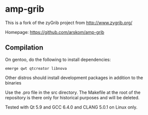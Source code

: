 # amp-grib

This is a fork of the zyGrib project from http://www.zygrib.org/

Homepage: https://github.com/arskom/amp-grib

## Compilation

On gentoo, do the following to install dependencies:

	emerge qwt qtcreator libnova

Other distros should install development packages in addition to the binaries

Use the .pro file in the src directory. The Makefile at the root of the
repository is there only for historical purposes and will be deleted.

Tested with Qt 5.9 and GCC 6.4.0 and CLANG 5.0.1 on Linux only.

